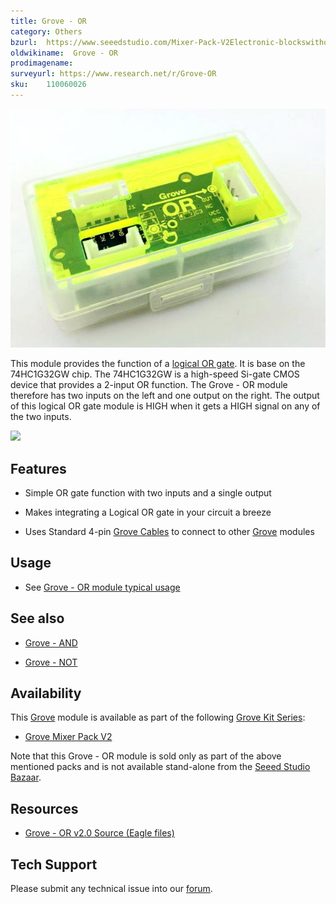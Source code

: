 ```yaml
---
title: Grove - OR
category: Others
bzurl:  https://www.seeedstudio.com/Mixer-Pack-V2Electronic-blockswithout-Arduinoplug-and-play-system-p-1867.html?cPath=14
oldwikiname:  Grove - OR
prodimagename:
surveyurl: https://www.research.net/r/Grove-OR
sku:    110060026
---
```

![](https://github.com/SeeedDocument/Grove-OR/raw/master/img/Mixer_v2.0_OR.jpg)

This module provides the function of a [logical OR gate](http://en.wikipedia.org/wiki/OR_gate). It is base on the 74HC1G32GW chip. The 74HC1G32GW is a high-speed Si-gate CMOS device that provides a 2-input OR function. The Grove - OR module therefore has two inputs on the left and one output on the right. The output of this logical OR gate module is HIGH when it gets a HIGH signal on any of the two inputs.

[![](https://github.com/SeeedDocument/Seeed-WiKi/raw/master/docs/images/300px-Get_One_Now_Banner-ragular.png)](https://www.seeedstudio.com/Mixer-Pack-V2Electronic-blockswithout-Arduinoplug-and-play-system-p-1867.html?cPath=14)

##  Features

*   Simple OR gate function with two inputs and a single output

*   Makes integrating a Logical OR gate in your circuit a breeze

*   Uses Standard 4-pin [Grove Cables](/Grove_System/#grove-cables "GROVE System") to connect to other [Grove](/Grove "Grove") modules

##  Usage

*   See [Grove - OR module typical usage](/Grove-Mixer_Pack_V2/#grove-or-module "GROVE MIXER PACK V2")

##  See also

*   [Grove - AND](/Grove-AND "Grove - AND")

*   [Grove - NOT](/Grove-NOT "Grove - NOT")

##  Availability

This [Grove](/Grove "Grove") module is available as part of the following [Grove Kit Series](/Grove_System/#grove-starter-kit "GROVE System"):

*   [Grove Mixer Pack V2](/Grove-Mixer_Pack_V2 "GROVE MIXER PACK V2")

Note that this Grove - OR module is sold only as part of the above mentioned packs and is not available stand-alone from the [Seeed Studio Bazaar](http://www.seeedstudio.com/depot/).

##  Resources

*   [Grove - OR v2.0 Source (Eagle files)](https://github.com/SeeedDocument/Grove-OR/raw/master/res/Grove-OR_v2.0_Eagle.zip)

## Tech Support
Please submit any technical issue into our [forum](http://forum.seeedstudio.com/). 